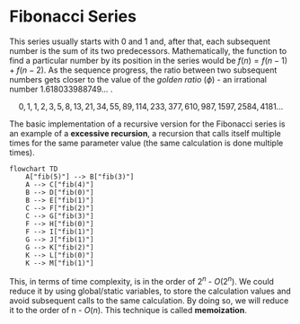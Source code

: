 # Fibonacci Series

This series usually starts with 0 and 1 and, after that, each subsequent number is the sum of its two predecessors. Mathematically, the function to find a particular number by its position in the series would be $f(n) = f(n-1) + f(n-2)$. As the sequence progress, the ratio between two subsequent numbers gets closer to the value of the *golden ratio* ($\phi$) - an irrational number 1.618033988749... .

$$0,1,1,2,3,5,8,13,21,34,55,89,114,233,377,610,987,1597,2584,4181...$$

The basic implementation of a recursive version for the Fibonacci series is an example of a **excessive recursion**, a recursion that calls itself multiple times for the same parameter value (the same calculation is done multiple times).

```mermaid
flowchart TD
    A["fib(5)"] --> B["fib(3)"]
    A --> C["fib(4)"]
    B --> D["fib(0)"]
    B --> E["fib(1)"]
    C --> F["fib(2)"]
    C --> G["fib(3)"]
    F --> H["fib(0)"]
    F --> I["fib(1)"]
    G --> J["fib(1)"]
    G --> K["fib(2)"]
    K --> L["fib(0)"]
    K --> M["fib(1)"]
```

This, in terms of time complexity, is in the order of $2^n$ - $O(2^n)$. We could reduce it by using global/static variables, to store the calculation values and avoid subsequent calls to the same calculation. By doing so, we will reduce it to the order of n - $O(n)$. This technique is called **memoization**.

